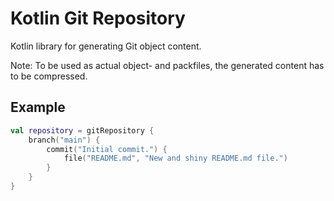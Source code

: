 # Kotlin Git Repository

Kotlin library for generating Git object content.

Note: To be used as actual object- and packfiles, the generated content has to be compressed.

## Example

```kotlin
val repository = gitRepository {
    branch("main") {
        commit("Initial commit.") {
            file("README.md", "New and shiny README.md file.")
        }
    }
}
```